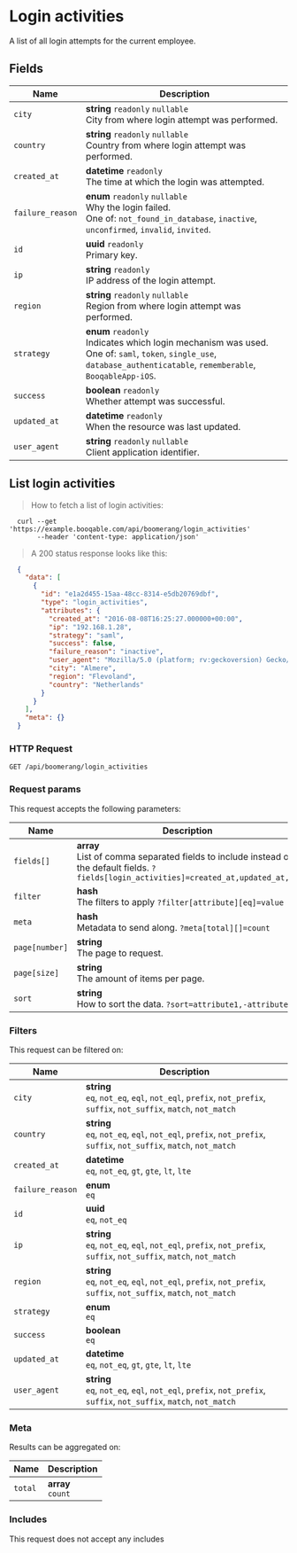 # Login activities

A list of all login attempts for the current employee.

## Fields

 Name | Description
-- | --
`city` | **string** `readonly` `nullable`<br>City from where login attempt was performed. 
`country` | **string** `readonly` `nullable`<br>Country from where login attempt was performed. 
`created_at` | **datetime** `readonly`<br>The time at which the login was attempted. 
`failure_reason` | **enum** `readonly` `nullable`<br>Why the login failed.<br> One of: `not_found_in_database`, `inactive`, `unconfirmed`, `invalid`, `invited`.
`id` | **uuid** `readonly`<br>Primary key.
`ip` | **string** `readonly`<br>IP address of the login attempt. 
`region` | **string** `readonly` `nullable`<br>Region from where login attempt was performed. 
`strategy` | **enum** `readonly`<br>Indicates which login mechanism was used.<br> One of: `saml`, `token`, `single_use`, `database_authenticatable`, `rememberable`, `BooqableApp-iOS`.
`success` | **boolean** `readonly`<br>Whether attempt was successful. 
`updated_at` | **datetime** `readonly`<br>When the resource was last updated.
`user_agent` | **string** `readonly` `nullable`<br>Client application identifier. 


## List login activities


> How to fetch a list of login activities:

```shell
  curl --get 'https://example.booqable.com/api/boomerang/login_activities'
       --header 'content-type: application/json'
```

> A 200 status response looks like this:

```json
  {
    "data": [
      {
        "id": "e1a2d455-15aa-48cc-8314-e5db20769dbf",
        "type": "login_activities",
        "attributes": {
          "created_at": "2016-08-08T16:25:27.000000+00:00",
          "ip": "192.168.1.28",
          "strategy": "saml",
          "success": false,
          "failure_reason": "inactive",
          "user_agent": "Mozilla/5.0 (platform; rv:geckoversion) Gecko/geckotrail Firefox/firefoxversion",
          "city": "Almere",
          "region": "Flevoland",
          "country": "Netherlands"
        }
      }
    ],
    "meta": {}
  }
```

### HTTP Request

`GET /api/boomerang/login_activities`

### Request params

This request accepts the following parameters:

Name | Description
-- | --
`fields[]` | **array** <br>List of comma separated fields to include instead of the default fields. `?fields[login_activities]=created_at,updated_at,ip`
`filter` | **hash** <br>The filters to apply `?filter[attribute][eq]=value`
`meta` | **hash** <br>Metadata to send along. `?meta[total][]=count`
`page[number]` | **string** <br>The page to request.
`page[size]` | **string** <br>The amount of items per page.
`sort` | **string** <br>How to sort the data. `?sort=attribute1,-attribute2`


### Filters

This request can be filtered on:

Name | Description
-- | --
`city` | **string** <br>`eq`, `not_eq`, `eql`, `not_eql`, `prefix`, `not_prefix`, `suffix`, `not_suffix`, `match`, `not_match`
`country` | **string** <br>`eq`, `not_eq`, `eql`, `not_eql`, `prefix`, `not_prefix`, `suffix`, `not_suffix`, `match`, `not_match`
`created_at` | **datetime** <br>`eq`, `not_eq`, `gt`, `gte`, `lt`, `lte`
`failure_reason` | **enum** <br>`eq`
`id` | **uuid** <br>`eq`, `not_eq`
`ip` | **string** <br>`eq`, `not_eq`, `eql`, `not_eql`, `prefix`, `not_prefix`, `suffix`, `not_suffix`, `match`, `not_match`
`region` | **string** <br>`eq`, `not_eq`, `eql`, `not_eql`, `prefix`, `not_prefix`, `suffix`, `not_suffix`, `match`, `not_match`
`strategy` | **enum** <br>`eq`
`success` | **boolean** <br>`eq`
`updated_at` | **datetime** <br>`eq`, `not_eq`, `gt`, `gte`, `lt`, `lte`
`user_agent` | **string** <br>`eq`, `not_eq`, `eql`, `not_eql`, `prefix`, `not_prefix`, `suffix`, `not_suffix`, `match`, `not_match`


### Meta

Results can be aggregated on:

Name | Description
-- | --
`total` | **array** <br>`count`


### Includes

This request does not accept any includes